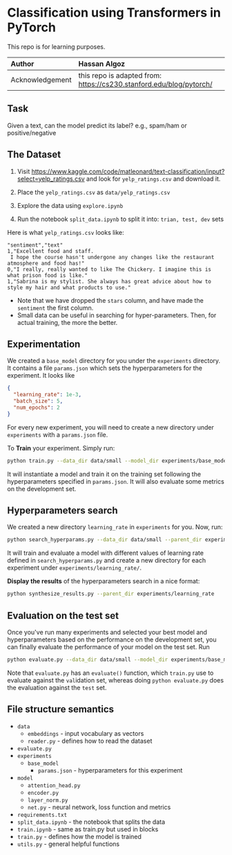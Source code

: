 # Classification using Transformers in PyTorch

This repo is for learning purposes.

| Author | Hassan Algoz | 
|:-|:-|
| Acknowledgement | this repo is adapted from: https://cs230.stanford.edu/blog/pytorch/ |


## Task

Given a text, can the model predict its label? e.g., spam/ham or positive/negative

## The Dataset

1. Visit https://www.kaggle.com/code/matleonard/text-classification/input?select=yelp_ratings.csv and look for `yelp_ratings.csv` and download it.

2. Place the `yelp_ratings.csv` as `data/yelp_ratings.csv`

3. Explore the data using `explore.ipynb`

4. Run the notebook `split_data.ipynb` to split it into: `trian, test, dev` sets

Here is what `yelp_ratings.csv` looks like:

```
"sentiment","text"
1,"Excellent food and staff.
 I hope the course hasn't undergone any changes like the restaurant atmosphere and food has!"
0,"I really, really wanted to like The Chickery. I imagine this is what prison food is like."
1,"Sabrina is my stylist. She always has great advice about how to style my hair and what products to use."
```

- Note that we have dropped the `stars` column, and have made the `sentiment` the first column.
- Small data can be useful in searching for hyper-parameters. Then, for actual training, the more the better.

## Experimentation

We created a `base_model` directory for you under the `experiments` directory. It contains a file `params.json` which sets the hyperparameters for the experiment. It looks like

```json
{
  "learning_rate": 1e-3,
  "batch_size": 5,
  "num_epochs": 2
}
```

For every new experiment, you will need to create a new directory under `experiments` with a `params.json` file.

To **Train** your experiment. Simply run:

```sh
python train.py --data_dir data/small --model_dir experiments/base_model
```

It will instantiate a model and train it on the training set following the hyperparameters specified in `params.json`. It will also evaluate some metrics on the development set.


## Hyperparameters search

We created a new directory `learning_rate` in `experiments` for you. Now, run:

```sh
python search_hyperparams.py --data_dir data/small --parent_dir experiments/learning_rate
```

It will train and evaluate a model with different values of learning rate defined in `search_hyperparams.py` and create a new directory for each experiment under `experiments/learning_rate/`.

**Display the results** of the hyperparameters search in a nice format:

```sh
python synthesize_results.py --parent_dir experiments/learning_rate
```


## Evaluation on the test set

Once you've run many experiments and selected your best model and hyperparameters based on the performance on the development set, you can finally evaluate the performance of your model on the test set. Run

```sh
python evaluate.py --data_dir data/small --model_dir experiments/base_model
```

Note that `evaluate.py` has an `evaluate()` function, which `train.py` use to evaluate against the `val`idation set, whereas doing `python evaluate.py` does the evaluation against the `test` set.


## File structure semantics

- `data`
   - `embeddings`         - input vocabulary as vectors
   - `reader.py`          - defines how to read the dataset
- `evaluate.py`
- `experiments`
   - `base_model`
      - `params.json`     - hyperparameters for this experiment
- `model`
   - `attention_head.py`
   - `encoder.py`
   - `layer_norm.py`
   - `net.py`         - neural network, loss function and metrics
- `requirements.txt`
- `split_data.ipynb`  - the notebook that splits the data
- `train.ipynb`       - same as train.py but used in blocks
- `train.py`          - defines how the model is trained
- `utils.py`          - general helpful functions
